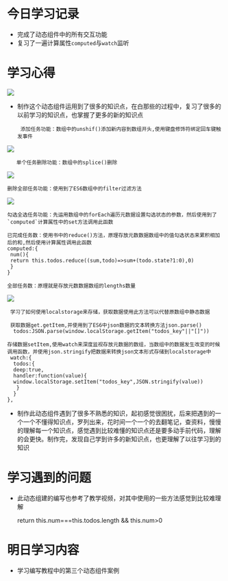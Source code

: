 # 今日学习记录

* 完成了动态组件中的所有交互功能
* 复习了一遍计算属性`computed`与`watch`监听

# 学习心得
 ![](http://pt1mv9q6v.bkt.clouddn.com/%E5%BE%AE%E4%BF%A1%E6%88%AA%E5%9B%BE_20190620211849.png)
 
 * 制作这个动态组件运用到了很多的知识点，在白那些的过程中，复习了很多的以前学习的知识点，也掌握了更多的新的知识点

 
        添加任务功能：数组中的unshif()添加新内容到数组开头,使用键盘修饰符绑定回车键触发事件
    
![](http://pt1mv9q6v.bkt.clouddn.com/%E5%BE%AE%E4%BF%A1%E6%88%AA%E5%9B%BE_20190620212523.png)

       单个任务删除功能：数组中的splice()删除
       
![](http://pt1mv9q6v.bkt.clouddn.com/%E5%BE%AE%E4%BF%A1%E6%88%AA%E5%9B%BE_20190620213949.png)

    删除全部任务功能：使用到了ES6数组中的filter过滤方法
![](http://pt1mv9q6v.bkt.clouddn.com/%E5%BE%AE%E4%BF%A1%E6%88%AA%E5%9B%BE_20190620213839.png)  

    勾选全选任务功能：先运用数组中的forEach遍历元数据设置勾选状态的参数，然后使用到了`computed`计算属性中的set方法调用此函数
    
    已完成任务数：使用书中的reduce()方法，原理存放元数数据数组中的值勾选状态来累积相加后的和,然后使用计算属性调用此函数
    computed:{
     num(){
     return this.todos.reduce((sum,todo)=>sum+(todo.state?1:0),0)
     }      
    }
  
    全部任务数：原理就是存放元数数据数组的lengths数量
    
![](http://pt1mv9q6v.bkt.clouddn.com/%E5%BE%AE%E4%BF%A1%E6%88%AA%E5%9B%BE_20190620215152.png)
    
     学习了如何使用localstorage来存储，获取数据使用此方法可以代替原数组中静态数据
     
     获取数据get.getItem,并使用到了ES6中json数据的文本转换方法json.parse()
      todos:JSON.parse(window.localStorage.getItem("todos_key"||"[]"))
      
    存储数据setItem,使用watch来深度监视存放元数据的数组，当数组中的数据发生改变的时候调用函数，并使用json.stringify把数据来转换json文本形式存储到localstorage中
     watch:{
      todos:{
      deep:true,
      handler:function(value){
      window.localStorage.setItem("todos_key",JSON.stringify(value))
       }
      }
    },
    
* 制作此动态组件遇到了很多不熟悉的知识，起初感觉很困扰，后来把遇到的一个一个不懂得知识点，罗列出来，花时间一个一个的去翻笔记，查资料，慢慢的理解每一个知识点，感觉遇到比较难懂的知识点还是要多动手前代码，理解的会更快。制作完，发现自己学到许多的新知识点，也更理解了以往学习到的知识
    
# 学习遇到的问题

* 此动态组建的编写也参考了教学视频，对其中使用的一些方法感觉到比较难理解

   return this.num===this.todos.length && this.num>0
   
#  明日学习内容

* 学习编写教程中的第三个动态组件案例